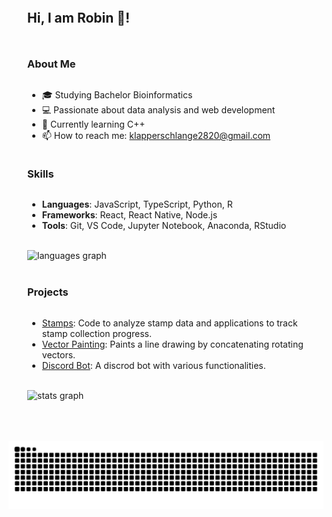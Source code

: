 <!-- <div align="center">
    <br clear="both">
    <img src="https://github.com/Timo1024/Timo1024/blob/output/github-contribution-grid-snake-dark.svg" alt="snake-gif" />
</div> -->
<div class="container" style="display: flex;
          justify-content: center;
          align-items: flex-start;
          max-width: 1000px;
          margin: 0 auto;
          padding: 20px;">
        <div class="column" style="margin: 10px;
          display: flex;
          flex-direction: column;
          align-items: flex-start; /* Center horizontally */
          justify-content: flex-start; /* Center vertically */
          text-align: left; /* Center text */">
        <h2>Hi, I am Robin 👋!</h2>
        <!-- <div style="display: flex; flex-wrap: wrap; justify-content: center;">
        <div class="tag" style="display: inline-block;
            background-color: none;
            border: 1px solid #dddddd;
            border-radius: 100px;
            padding: 2px 10px;
            margin: 2px;
            font-size: 0.7em;">Bioinformatics</div>
          <div class="tag" style="display: inline-block;
            background-color: none;
            border: 1px solid #dddddd;
            border-radius: 100px;
            padding: 2px 10px;
            margin: 2px;
            font-size: 0.7em;">Python</div>
          <div class="tag" style="display: inline-block;
            background-color: none;
            border: 1px solid #dddddd;
            border-radius: 100px;
            padding: 2px 10px;
            margin: 2px;
            font-size: 0.7em;">Type Script</div>
          <div class="tag" style="display: inline-block;
            background-color: none;
            border: 1px solid #dddddd;
            border-radius: 100px;
            padding: 2px 10px;
            margin: 2px;
            font-size: 0.7em;">Machine Learning</div>
          <div class="tag" style="display: inline-block;
            background-color: none;
            border: 1px solid #dddddd;
            border-radius: 100px;
            padding: 2px 10px;
            margin: 2px;
            font-size: 0.7em;">Data Analysis</div>
      </div> -->
        <div style="height: 10px;"></div>
        <!-- <p>I'm a student at the Eberhard Karls University of Tübingen.</p> -->
        <h3>About Me</h3>
        <ul>
            <li>🎓 Studying Bachelor Bioinformatics</li>
            <li>💻 Passionate about data analysis and web development</li>
            <li>🌱 Currently learning C++</li>
            <li>📫 How to reach me: <a href="mailto:klapperschlange2820@gmail.com">klapperschlange2820@gmail.com</a></li>
            <!-- <li>⚡ Fun fact: I love playing the flute and collecting stamps</li> -->
        </ul>
        <h3>Skills</h3>
        <ul>
            <li><strong>Languages</strong>: JavaScript, TypeScript, Python, R</li>
            <li><strong>Frameworks</strong>: React, React Native, Node.js</li>
            <li><strong>Tools</strong>: Git, VS Code, Jupyter Notebook, Anaconda, RStudio</li>
        </ul>
        </br>
        <img src="https://github-readme-stats.vercel.app/api/top-langs?username=Timo1024&locale=en&hide_title=true&card_width=500&langs_count=8&theme=dracula&hide_border=false&bg_color=00000000" width="400" alt="languages graph"/>
        </br>
        <h3>Projects</h3>
        <ul>
            <li><a href="https://github.com/Timo1024/stamps">Stamps</a>: Code to analyze stamp data and applications to track stamp collection progress.</li>
            <li><a href="https://github.com/Timo1024/vector-painting">Vector Painting</a>: Paints a line drawing by concatenating rotating vectors.</li>
            <li><a href="https://github.com/Timo1024/olaf">Discord Bot</a>: A discrod bot with various functionalities.</li>
        </ul>
        </br>
        <img src="https://github-readme-stats.vercel.app/api?username=Timo1024&hide_title=true&hide_rank=true&show_icons=true&include_all_commits=true&count_private=true&disable_animations=false&theme=dracula&locale=en&card_width=320&hide_border=false&bg_color=00000000" width="400" alt="stats graph"/>
        </br>
    </div>
</div>
<div align="center">
    <br clear="both">
    <img src="https://github.com/Timo1024/Timo1024/blob/output/github-contribution-grid-snake-dark.svg" alt="snake-gif" />
</div>